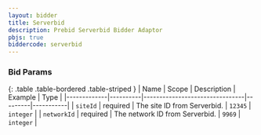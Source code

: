 ```yaml
---
layout: bidder
title: Serverbid
description: Prebid Serverbid Bidder Adaptor
pbjs: true
biddercode: serverbid
---
```



### Bid Params

{: .table .table-bordered .table-striped }
| Name        | Scope    | Description                    | Example | Type      |
|-------------|----------|--------------------------------|---------|-----------|
| `siteId`    | required | The site ID from Serverbid.    | `12345` | `integer` |
| `networkId` | required | The network ID from Serverbid. | `9969`  | `integer` |
